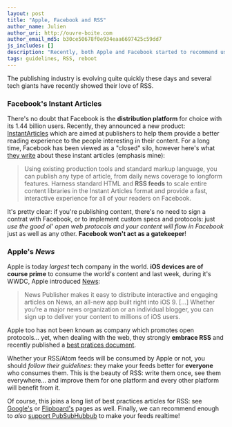 ```yaml
---
layout: post
title: "Apple, Facebook and RSS"
author_name: Julien
author_uri: http://ouvre-boite.com
author_email_md5: b30ce50678f0e934eaa6697425c59dd7
js_includes: []
description: "Recently, both Apple and Facebook started to recommend using RSS as an publishing tool for their platforms."
tags: guidelines, RSS, reboot
---
```


The publishing industry is evolving quite quickly these days and several tech giants have recently showed their love of RSS. 

### Facebook's Instant Articles

There's no doubt that Facebook is the **distribution platform** for choice with its 1.44 billion users. Recently, they announced a new product: [InstantArticles](http://instantarticles.fb.com/) which are aimed at publishers to help them provide a better reading experience to the people interesting in their content. For a long time, Facebook has been viewed as a "closed" silo, however here's what [they write](http://instantarticles.fb.com/) about these instant articles (emphasis mine):

> Using existing production tools and standard markup language, you can publish any type of article, from daily news coverage to longform features. Harness standard HTML and **RSS feeds** to scale entire content libraries in the Instant Articles format and provide a fast, interactive experience for all of your readers on Facebook.

It's pretty clear: if you're publishing content, there's no need to sign a contrat with Facebook, or to implement custom specs and protocols: just *use the good ol' open web protocols and your content will flow in Facebook* just as well as any other. **Facebook won't act as a gatekeeper**!


### Apple's *News*

Apple is today *largest* tech company in the world. **iOS devices are of course prime** to consume the world's content and last week, during it's WWDC, Apple introduced [News](https://www.icloud.com/newspublisher/):

> News Publisher makes it easy to distribute interactive and engaging articles on News, an all-new app built right into iOS 9. [...] Whether you’re a major news organization or an individual blogger, you can sign up to deliver your content to millions of iOS users. 

Apple too has not been known as company which promotes open protocols... yet, when dealing with the web, they strongly **embrace RSS** and recently published a [best pratices document](https://developer.apple.com/library/prerelease/ios/documentation/General/Conceptual/News_Publishing_Guide/RSSBestPractices.html#//apple_ref/doc/uid/TP40015407-CH13-SW1).

Whether your RSS/Atom feeds will be consumed by Apple or not, you should *follow their guidelines*: they make your feeds better for **everyone** who consumes them. This is the beauty of RSS: write them once, see them everywhere... and improve them for one platform and every other platform will benefit from it. 


Of course, this joins a long list of best practices articles for RSS: see [Google's](http://googlewebmastercentral.blogspot.ch/2014/10/best-practices-for-xml-sitemaps-rssatom.html) or [Flipboard's](https://about.flipboard.com/rss-spec/) pages as well. Finally, we can recommend enough to *also* [support PubSubHubbub](https://superfeedr.com/publisher/) to make your feeds realtime!


